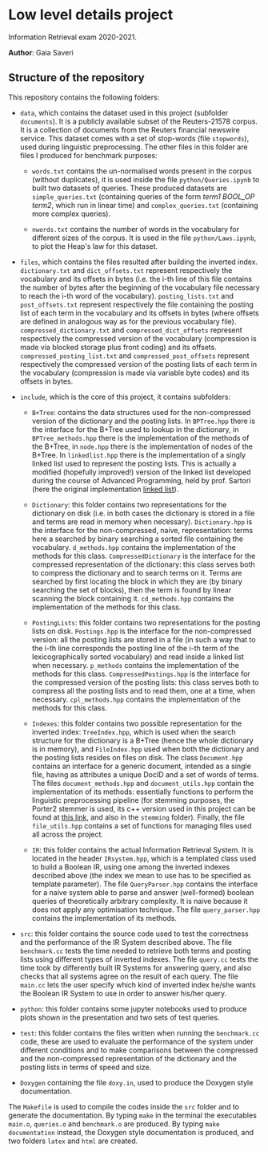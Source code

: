 # Low level details project

Information Retrieval exam 2020-2021.

**Author**: Gaia Saveri

## Structure of the repository

This repository contains the following folders:

* `data`, which contains the dataset used in this project (subfolder `documents`). It is a publicly available subset of the Reuters-21578 corpus. It is a collection of documents from the Reuters financial newswire service. This dataset comes with a set of stop-words (file `stopwords`), used during linguistic preprocessing.
The other files in this folder are files I produced for benchmark purposes:

  * `words.txt` contains the un-normalised words present in the corpus (without duplicates), it is used inside the file `python/Queries.ipynb` to built two datasets of queries. These produced datasets are `simple_queries.txt` (containing queries of the form *term1 BOOL_OP term2*, which run in linear time) and `complex_queries.txt` (containing more complex queries).

  * `nwords.txt` contains the number of words in the vocabulary for different sizes of the corpus. It is used in the file `python/Laws.ipynb`, to plot the Heap's law for this dataset.   

* `files`, which contains the files resulted after building the inverted index. `dictionary.txt` and `dict_offsets.txt` represent respectively the vocabulary and its offsets in bytes (i.e. the i-th line of this file contains the number of bytes after the beginning of the vocabulary file necessary to reach the i-th word of the vocabulary). `posting_lists.txt` and `post_offsets.txt` represent respectively the file containing the posting list of each term in the vocabulary and its offsets in bytes (where offsets are defined in analogous way as for the previous vocabulary file). `compressed_dictionary.txt` and `compressed_dict_offsets` represent respectively the compressed version of the vocabulary (compression is made via blocked storage plus front coding) and its offsets. `compressed_posting_list.txt` and `compressed_post_offsets` represent respectively the compressed version of the posting lists of each term in the vocabulary (compression is made via variable byte codes) and its offsets in bytes.

* `include`, which is the core of this project, it contains subfolders:

  * `B+Tree`: contains the data structures used for the non-compressed version of the dictionary and the posting lists. In `BPTree.hpp` there is the interface for the B+Tree used to lookup in the dictionary, in `BPTree_methods.hpp` there is the implementation of the methods of the B+Tree, in `node.hpp` there is the implementation of nodes of the B+Tree.  In `linkedlist.hpp` there is the implementation of a singly linked list used to represent the posting lists. This is actually a modified (hopefully improved!) version of the linked list developed during the course of Advanced Programming, held by prof. Sartori (here the original implementation [linked list](https://github.com/asartori86/advanced_programming_2019-20/blob/master/lectures/c%2B%2B/08_STL/as_linked_list.cc)).

  * `Dictionary`: this folder contains two representations for the dictionary on disk (i.e. in both cases the dictionary is stored in a file and terms are read in memory when necessary). `Dictionary.hpp` is the interface for the non-compressed, naive, representation: terms here a searched by binary searching a sorted file containing the vocabulary. `d_methods.hpp` contains the implementation of the methods for this class. `CompressedDictionary` is the interface for the compressed representation of the dictionary: this class serves both to compress the dictionary and to search terms on it. Terms are searched by first locating the block in which they are (by binary searching the set of blocks), then the term is found by linear scanning the block containing it. `cd_methods.hpp` contains the implementation of the methods for this class.

  * `PostingLists`: this folder contains two representations for the posting lists on disk. `Postings.hpp` is the interface for the non-compressed version: all the posting lists are stored in a file (in such a way that to the i-th line corresponds the posting line of the i-th term of the lexicographically sorted vocabulary) and read inside a linked list when necessary. `p_methods` contains the implementation of the methods for this class. `CompressedPostings.hpp` is the interface for the compressed version of the posting lists: this class serves both to compress all the posting lists and to read them, one at a time, when necessary. `cpl_methods.hpp` contains the implementation of the methods for this class.

  * `Indexes`: this folder contains two possible representation for the inverted index: `TreeIndex.hpp`, which is used when the search structure for the dictionary is a B+Tree (hence the whole dictionary is in memory), and `FileIndex.hpp` used when both the dictionary and the posting lists resides on files on disk. The class `Document.hpp` contains an interface for a generic document, intended as a single file, having as attributes a unique DocID and a set of words of terms. The files `document_methods.hpp` and `document_utils.hpp` contain the implementation of its methods: essentially functions to perform the linguistic preprocessing pipeline (for stemming purposes, the Porter2 stemmer is used, its c++ version used in this project can be found at [this link](https://bitbucket.org/smassung/porter2_stemmer/wiki/Home), and also in the `stemming` folder). Finally, the file `file_utils.hpp` contains a set of functions for managing files used all across the project.

  * `IR`: this folder contains the actual Information Retrieval System. It is located in the header `IRsystem.hpp`, which is a templated class used to build a Boolean IR, using one among the inverted indexes described above (the index we mean to use has to be specified as template parameter). The file `QueryParser.hpp` contains the interface for a naive system able to parse and answer (well-formed) boolean queries of theoretically arbitrary complexity. It is naive because it does not apply any optimisation technique. The file `query_parser.hpp` contains the implementation of its methods.

* `src`: this folder contains the source code used to test the correctness and the performance of the IR System described above. The file `benchmark.cc` tests the time needed to retrieve both terms and posting lists using different types of inverted indexes. The file `query.cc` tests the time took by differently built IR Systems for answering query, and also checks that all systems agree on the result of each query. The file `main.cc` lets the user specify which kind of inverted index he/she wants the Boolean IR System to use in order to answer his/her query.

* `python`: this folder contains some jupyter notebooks used to produce plots shown in the presentation and two sets of test queries.

* `test`: this folder contains the files written when running the `benchmark.cc` code, these are used to evaluate the performance of the system under different conditions and to make comparisons between the compressed and the non-compressed representation of the dictionary and the posting lists in terms of speed and size.  

* `Doxygen` containing the file `doxy.in`, used to produce the Doxygen style documentation.

The `Makefile` is used to compile the codes inside the `src` folder and to generate the documentation. By typing `make` in the terminal the executables `main.o`, `queries.o` and `benchmark.o` are produced. By typing `make documentation` instead, the Doxygen style documentation is produced, and two folders `latex` and `html` are created.
